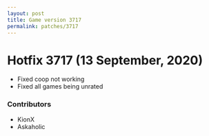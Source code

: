 ```yaml
---
layout: post
title: Game version 3717
permalink: patches/3717
---
```


# Hotfix 3717 (13 September, 2020)

- Fixed coop not working
- Fixed all games being unrated

### Contributors

- KionX
- Askaholic
